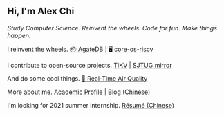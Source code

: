 ## Hi, I'm **Alex Chi**

*Study Computer Science. Reinvent the wheels. Code for fun. Make things happen.*

I reinvent the wheels.
[📦 AgateDB](https://github.com/tikv/agatedb) |
[🖥️ core-os-riscv](https://github.com/skyzh/core-os-riscv)

I contribute to open-source projects.
[TiKV](https://github.com/tikv/tikv) |
[SJTUG mirror](http://mirrors.sjtug.sjtu.edu.cn)

And do some cool things.
[🌈 Real-Time Air Quality](https://bluesense.skyzh.dev)

More about me.
[Academic Profile](https://www.skyzh.dev/academic/) |
[Blog (Chinese)](https://www.skyzh.dev/posts/)

I'm looking for 2021 summer internship.
[Résumé (Chinese)](https://www.skyzh.dev/files/resume_cn.pdf)
